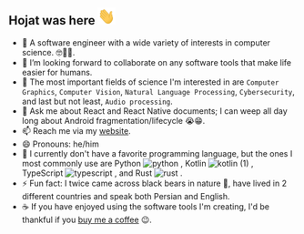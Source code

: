 ## Hojat was here  <img src="Hi.gif" width="30px" height=30px>

- 🔭 A software engineer with a wide variety of interests in computer science. 🤓🥸🥳.
- 👯 I’m looking forward to collaborate on any software tools that make life easier for humans.
- 🤔 The most important fields of science I'm interested in are `Computer Graphics`, `Computer Vision`, `Natural Language Processing`, `Cybersecurity`, and last but not least, `Audio processing`.
- 💬 Ask me about React and React Native documents; I can weep all day long about Android fragmentation/lifecycle 😭😁.
- 📫 Reach me via my <a href="https://hojat72elect.github.io/">website</a>.
- 😄 Pronouns: he/him
- 🤖 I currently don't have a favorite programming language, but the ones I most commonly use are Python <img width="16" height="16" alt="python" src="https://github.com/user-attachments/assets/e17d89d0-f8a5-4f2f-a87d-d66c702b3c2c" />
, Kotlin <img width="16" height="16" alt="kotlin (1)" src="https://github.com/user-attachments/assets/53c2b141-1d9a-4b66-b9c0-f8ac8f10e9e3" />
, TypeScript <img width="16" height="16" alt="typescript" src="https://github.com/user-attachments/assets/dafc60af-07f6-462f-ac87-68e456ad4c91" />
, and Rust <img width="16" height="16" alt="rust" src="https://github.com/user-attachments/assets/2fcd1415-d869-4afa-beec-181182856990" />
. 
- ⚡ Fun fact: I twice came across black bears in nature 🐻, have lived in 2 different countries and speak both Persian and English.
- ☕ If you have enjoyed using the software tools I'm creating, I'd be thankful if you <a href="https://www.buymeacoffee.com/hojat">buy me a coffee</a> 😉.


